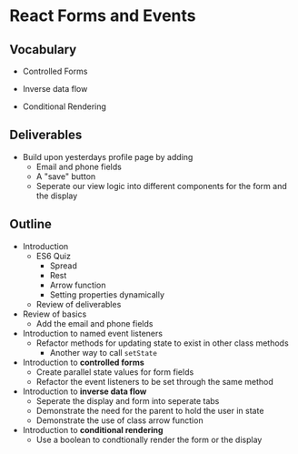 # React Forms and Events

##  Vocabulary

* Controlled Forms

* Inverse data flow

* Conditional Rendering


## Deliverables

* Build upon yesterdays profile page by adding
  * Email and phone fields
  * A "save" button
  * Seperate our view logic into different components for the form and the display

## Outline

* Introduction
  * ES6 Quiz
    * Spread
    * Rest
    * Arrow function
    * Setting properties dynamically
  * Review of deliverables
* Review of basics
  * Add the email and phone fields
* Introduction to named event listeners
  * Refactor methods for updating state to exist in other class methods 
    * Another way to call `setState`
* Introduction to **controlled forms**
  * Create parallel state values for form fields
  * Refactor the event listeners to be set through the same method
* Introduction to **inverse data flow**
  * Seperate the display and form into seperate tabs
  * Demonstrate the need for the parent to hold the user in state
  * Demonstrate the use of class arrow function
* Introduction to **conditional rendering**
  * Use a boolean to condtionally render the form or the display